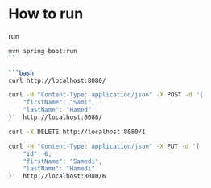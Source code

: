 # How to run

run

```bash
mvn spring-boot:run
``

```bash
curl http://localhost:8080/
```

```bash
curl -H "Content-Type: application/json" -X POST -d '{
    "firstName": "Sami",
    "lastName": "Hamed"
}'  http://localhost:8080/
```


```bash
curl -X DELETE http://localhost:8080/1
```

```bash
curl -H "Content-Type: application/json" -X PUT -d '{
    "id": 6,
    "firstName": "Samedi",
    "lastName": "Hamedi"
}'  http://localhost:8080/6
```
